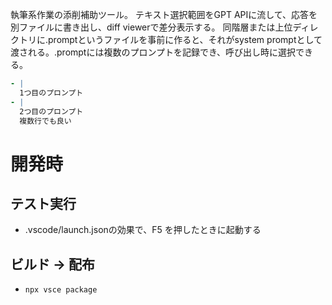 執筆系作業の添削補助ツール。
テキスト選択範囲をGPT APIに流して、応答を別ファイルに書き出し、diff viewerで差分表示する。
同階層または上位ディレクトリに.promptというファイルを事前に作ると、それがsystem promptとして渡される。.promptには複数のプロンプトを記録でき、呼び出し時に選択できる。

```yml
- |
  1つ目のプロンプト
- |
  2つ目のプロンプト
  複数行でも良い
```

# 開発時
## テスト実行
- .vscode/launch.jsonの効果で、F5 を押したときに起動する

## ビルド → 配布
- `npx vsce package`

